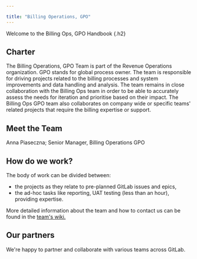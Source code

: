 ```yaml
---

title: "Billing Operations, GPO"
---
```


Welcome to the Billing Ops, GPO Handbook
{.h2}

## Charter

The Billing Operations, GPO Team is part of the Revenue Operations organization. GPO stands for global process owner. The team is responsible for driving projects related to the billing processes and system improvements and data handling and analysis. The team remains in close collaboration with the Billing Ops team in order to be able to accurately assess the needs for iteration and prioritise based on their impact. The Billing Ops GPO team also collaborates on company wide or specific teams' related projects that require the billing expertise or support.

## Meet the Team

Anna Piaseczna; Senior Manager, Billing Operations GPO

## How do we work?

The body of work can be divided between:
- the projects as they relate to pre-planned GitLab issues and epics,
- the ad-hoc tasks like reporting, UAT testing (less than an hour), providing expertise.

More detailed information about the team and how to contact us can be found in the [team's wiki.](https://gitlab.com/gitlab-com/Finance-Division/finance/-/wikis/Billing%20Operations%20&%20Accounts%20Receivable%20Wiki#bar_chart-gpo-team)

## Our partners

We're happy to partner and collaborate with various teams across GitLab.
